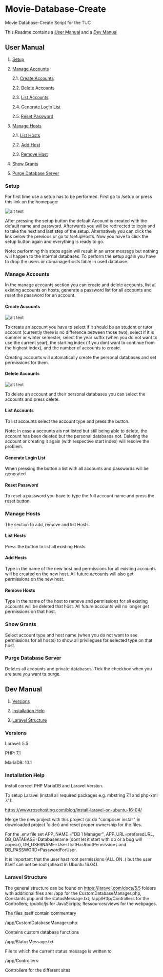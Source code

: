# Movie-Database-Create
Movie Database-Create Script for the TUC

This Readme contains a [User Manual](#userManual) and a [Dev Manual](#devManual)

## User Manual <a name="userManual"></a>

1. [Setup](#setup)
   
2. [Manage Accounts](#manageAccounts)
   
   2.1. [Create Accounts](#create)
   
   2.2. [Delete Accounts](#delete)
   
   2.3. [List Accounts](#listAccounts)
   
   2.4. [Generate Login List](#generate)
   
   2.5. [Reset Password](#reset)
   
2. [Manage Hosts](#manageHosts)

   2.1. [List Hosts](#listHosts)
   
   2.2. [Add Host](#add)
   
   2.3. [Remove Host](#remove)
   
3. [Show Grants](#show)

4. [Purge Database Server](#purge)
   
### Setup <a name="setup"></a>

For first time use a setup has to be performed. First go to /setup or press this link on the homepage:

![alt text](https://github.com/leifkuhl/Movie-Database-Create/blob/master/ReadmeImages/1%20Setup.PNG)

After pressing the setup button the default Account is created with the default name and password. Afterwards you will be redirected to login and to take the next and last step of the setup. Alternatively you can click the link below the previous or go to /setupHosts. Now you have to click the setup button again and everything is ready to go.

Note: performing this steps again will result in an error message but nothing will happen to the internal databases. To perform the setup again you have to drop the users or dbmanagerhosts table in used database.

### Manage Accounts <a name="manageHosts"></a>

In the manage accounts section you can create and delete accounts, list all existing accounts on hosts, generate a password list for all accounts and reset the password for an account.

#### Create Accounts <a name="create"></a>

![alt text](https://github.com/leifkuhl/Movie-Database-Create/blob/master/ReadmeImages/2.1%20Create%20Accounts.PNG)

To create an account you have to select if it should be an student or tutor account (currently there is no difference between those two), select if it is summer or winter semester, select the year suffix (when you do not want to use the current year), the starting index (if you dont want to continue from the highest index), and the number of accounts to create.

Creating accounts will automatically create the personal databases and set permissions for them.

#### Delete Accounts <a name="delete"></a>

![alt text](https://github.com/leifkuhl/Movie-Database-Create/blob/17c3be8b0f8b3695e0c44529a1988816805e23b1/ReadmeImages/2.2%20Delete%20Accounts.PNG)

To delete an account and their personal databases you can select the accounts and press delete.

#### List Accounts <a name="listAccounts"></a>

To list accounts select the account type and press the button.

Note: In case a accounts ais not listed but still being able to delete, the account has been deleted but the personal databases not. Deleting the account or creating it again (with respective start index) will resolve the problem.

#### Generate Login List <a name="generate"></a>

When pressing the button a list with all accounts and passwords will be generated.

#### Reset Password <a name="reset"></a>

To reset a password you have to type the full account name and press the reset button.

### Manage Hosts <a name="manageHosts"></a>

The section to add, remove and list Hosts.

#### List Hosts <a name="add"></a>

Press the button to list all existing Hosts

#### Add Hosts <a name="add"></a>

Type in the name of the new host and permissions for all existing accounts will be created on the new host. All future accounts will also get permissions on the new host.

#### Remove Hosts <a name="remove"></a>

Type in the name of the host to remove and permissions for all existing accounts will be deleted that host. All future accounts will no longer get permissions on that host.

### Show Grants <a name="show"></a>

Select account type and host name (when you do not want to see permissions for all hosts) to show all privilegues for selected type on that host.

### Purge Database Server <a name="purge"></a>

Deletes all accounts and private databases. Tick the checkbox when you are sure you want to purge.

## Dev Manual <a name="devManual"></a>

1. [Versions](#versions)

2. [Installation Help](#help)

3. [Laravel Structure](#structure)

### Versions <a name="versions"></a>

Laravel: 5.5

PHP: 7.1

MariaDB: 10.1

### Installation Help <a name="help"></a>

Install correct PHP MariaDB and Laravel Version.

To setup Laravel (install all required packages e.g. mbstring 7.1 and php-xml 7.1):

https://www.rosehosting.com/blog/install-laravel-on-ubuntu-16-04/

Merge the new project with this project (or do "composer install" in downloaded project folder) and reset proper ownership for the files. 

For the .env file set APP_NAME ="DB 1 Manager", APP_URL=preferedURL, DB_DATABASE=Databasename (dont let it start with db or a bug will appear), DB_USERNAME=UserThatHasRootPermissions and DB_PASSWORD=PasswordForUser.

It is important that the user hast root permissions (ALL ON *.*) but the user itself can not be root (atleast in Ubuntu 16.04).

### Laravel Structure <a name="structure"></a>

The general structure  can be found on https://laravel.com/docs/5.5 folders with additional files are: /app for the CustomDatabaseManager.php, Constants.php and the statusMessage.txt; /app/Http/Controllers for the Controllers; /public/js for JavaScripts; Ressources/views for the webpages.

The files itself contain commentary

/app/CustomDatabaseManager.php:

Contains custom database functions

/app/StatusMessage.txt:

File to which the current status message is written to

/app/Controllers:

Controllers for the different sites



